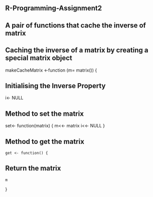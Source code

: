## R-Programming-Assignment2

## A pair of functions that cache the inverse of matrix 

## Caching the inverse of a matrix by creating  a special matrix object

 makeCacheMatrix <-function (m= matrix()) {

## Initialising the Inverse Property

  i<- NULL

## Method to set the matrix

 set<- function(matrix)
  {
    m<<- matrix
     i<<- NULL
  }

## Method to get the matrix
    get <- function() {
## Return the matrix
    m
 }
